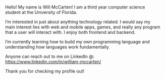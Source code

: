  Hello! My name is Will McCarten! I am a third year computer science student at the University of Florida. 
 
 I’m interested in just about anything technology related. I would say my main interest lies with web and mobile apps, games, and really any program that 
 a user will interact with. I enjoy both frontend and backend. 
    
 I’m currently learning how to build my own programming language and understanding how languages work fundamentally.

 Anyone can reach out to me on LinkedIn @: https://www.linkedin.com/in/william-mccarten/
 
 Thank you for checking my profile out!

<!---
willmccarten/willmccarten is a ✨ special ✨ repository because its `README.md` (this file) appears on your GitHub profile.
You can click the Preview link to take a look at your changes.
--->
